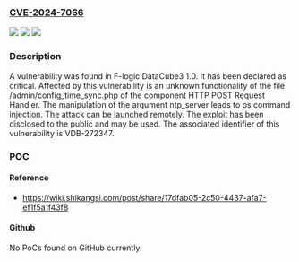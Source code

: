 ### [CVE-2024-7066](https://cve.mitre.org/cgi-bin/cvename.cgi?name=CVE-2024-7066)
![](https://img.shields.io/static/v1?label=Product&message=DataCube3&color=blue)
![](https://img.shields.io/static/v1?label=Version&message=%3D%201.0%20&color=brighgreen)
![](https://img.shields.io/static/v1?label=Vulnerability&message=CWE-78%20OS%20Command%20Injection&color=brighgreen)

### Description

A vulnerability was found in F-logic DataCube3 1.0. It has been declared as critical. Affected by this vulnerability is an unknown functionality of the file /admin/config_time_sync.php of the component HTTP POST Request Handler. The manipulation of the argument ntp_server leads to os command injection. The attack can be launched remotely. The exploit has been disclosed to the public and may be used. The associated identifier of this vulnerability is VDB-272347.

### POC

#### Reference
- https://wiki.shikangsi.com/post/share/17dfab05-2c50-4437-afa7-ef1f5a1f43f8

#### Github
No PoCs found on GitHub currently.

